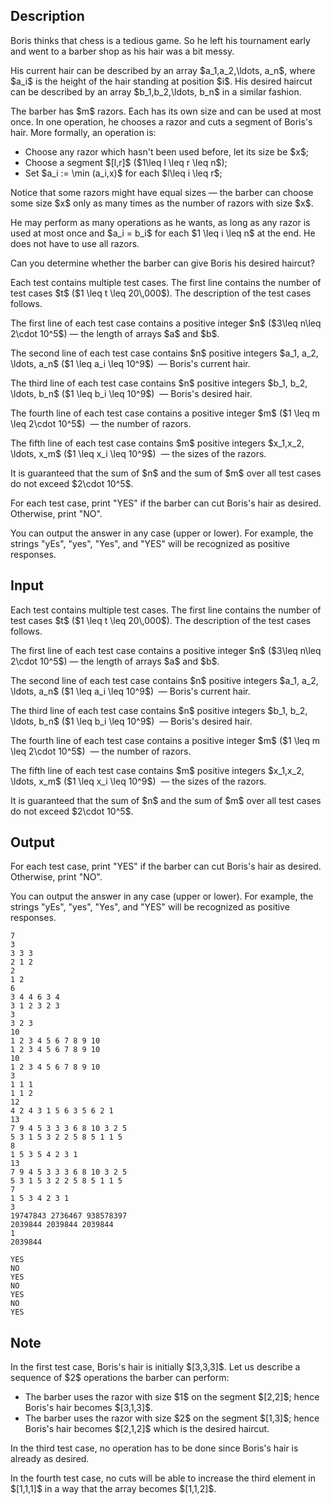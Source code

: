 ## Description

<div><p>Boris thinks that chess is a tedious game. So he left his tournament early and went to a barber shop as his hair was a <span class="tex-font-style-it">bit</span> messy.</p><p>His current hair can be described by an array $a_1,a_2,\ldots, a_n$, where $a_i$ is the height of the hair standing at position $i$. His desired haircut can be described by an array $b_1,b_2,\ldots, b_n$ in a similar fashion.</p><p>The barber has $m$ razors. Each has its own size and can be used <span class="tex-font-style-bf">at most</span> once. In one operation, he chooses a razor and cuts a segment of Boris's hair. More formally, an operation is:</p><ul> <li> Choose any razor which hasn't been used before, let its size be $x$; </li><li> Choose a segment $[l,r]$ ($1\leq l \leq r \leq n$); </li><li> Set $a_i := \min (a_i,x)$ for each $l\leq i \leq r$; </li></ul><p>Notice that some razors might have equal sizes&nbsp;— the barber can choose some size $x$ only as many times as the number of razors with size $x$. </p><p>He may perform as many operations as he wants, as long as any razor is used at most once and $a_i = b_i$ for each $1 \leq i \leq n$ at the end. He <span class="tex-font-style-bf">does not</span> have to use all razors.</p><p>Can you determine whether the barber can give Boris his desired haircut?</p></div><div class="input-specification"><p>Each test contains multiple test cases. The first line contains the number of test cases $t$ ($1 \leq t \leq 20\,000$). The description of the test cases follows.</p><p>The first line of each test case contains a positive integer $n$ ($3\leq n\leq 2\cdot 10^5$)&nbsp;— the length of arrays $a$ and $b$.</p><p>The second line of each test case contains $n$ positive integers $a_1, a_2, \ldots, a_n$ ($1 \leq a_i \leq 10^9$) &nbsp;— Boris's current hair.</p><p>The third line of each test case contains $n$ positive integers $b_1, b_2, \ldots, b_n$ ($1 \leq b_i \leq 10^9$) &nbsp;— Boris's desired hair.</p><p>The fourth line of each test case contains a positive integer $m$ ($1 \leq m \leq 2\cdot 10^5$) &nbsp;— the number of razors.</p><p>The fifth line of each test case contains $m$ positive integers $x_1,x_2, \ldots, x_m$ ($1 \leq x_i \leq 10^9$) &nbsp;— the sizes of the razors.</p><p>It is guaranteed that the sum of $n$ and the sum of $m$ over all test cases do not exceed $2\cdot 10^5$.</p></div><div class="output-specification"><p>For each test case, print "<span class="tex-font-style-tt">YES</span>" if the barber can cut Boris's hair as desired. Otherwise, print "<span class="tex-font-style-tt">NO</span>".</p><p>You can output the answer in any case (upper or lower). For example, the strings "yEs", "yes", "Yes", and "YES" will be recognized as positive responses.</p></div>

## Input

<p>Each test contains multiple test cases. The first line contains the number of test cases $t$ ($1 \leq t \leq 20\,000$). The description of the test cases follows.</p><p>The first line of each test case contains a positive integer $n$ ($3\leq n\leq 2\cdot 10^5$)&nbsp;— the length of arrays $a$ and $b$.</p><p>The second line of each test case contains $n$ positive integers $a_1, a_2, \ldots, a_n$ ($1 \leq a_i \leq 10^9$) &nbsp;— Boris's current hair.</p><p>The third line of each test case contains $n$ positive integers $b_1, b_2, \ldots, b_n$ ($1 \leq b_i \leq 10^9$) &nbsp;— Boris's desired hair.</p><p>The fourth line of each test case contains a positive integer $m$ ($1 \leq m \leq 2\cdot 10^5$) &nbsp;— the number of razors.</p><p>The fifth line of each test case contains $m$ positive integers $x_1,x_2, \ldots, x_m$ ($1 \leq x_i \leq 10^9$) &nbsp;— the sizes of the razors.</p><p>It is guaranteed that the sum of $n$ and the sum of $m$ over all test cases do not exceed $2\cdot 10^5$.</p>

## Output

<p>For each test case, print "<span class="tex-font-style-tt">YES</span>" if the barber can cut Boris's hair as desired. Otherwise, print "<span class="tex-font-style-tt">NO</span>".</p><p>You can output the answer in any case (upper or lower). For example, the strings "yEs", "yes", "Yes", and "YES" will be recognized as positive responses.</p>





```input1|2,3,4,5,6,12,13,14,15,16,22,23,24,25,26,32,33,34,35,36
7
3
3 3 3
2 1 2
2
1 2
6
3 4 4 6 3 4
3 1 2 3 2 3
3
3 2 3
10
1 2 3 4 5 6 7 8 9 10
1 2 3 4 5 6 7 8 9 10
10
1 2 3 4 5 6 7 8 9 10
3
1 1 1
1 1 2
12
4 2 4 3 1 5 6 3 5 6 2 1
13
7 9 4 5 3 3 3 6 8 10 3 2 5
5 3 1 5 3 2 2 5 8 5 1 1 5
8
1 5 3 5 4 2 3 1
13
7 9 4 5 3 3 3 6 8 10 3 2 5
5 3 1 5 3 2 2 5 8 5 1 1 5
7
1 5 3 4 2 3 1
3
19747843 2736467 938578397
2039844 2039844 2039844
1
2039844
```




```output1
YES
NO
YES
NO
YES
NO
YES
```



## Note

<p>In the first test case, Boris's hair is initially $[3,3,3]$. Let us describe a sequence of $2$ operations the barber can perform:</p><ul> <li> The barber uses the razor with size $1$ on the segment $[2,2]$; hence Boris's hair becomes $[3,1,3]$. </li><li> The barber uses the razor with size $2$ on the segment $[1,3]$; hence Boris's hair becomes $[2,1,2]$ which is the desired haircut. </li></ul><p>In the third test case, no operation has to be done since Boris's hair is already as desired.</p><p>In the fourth test case, no cuts will be able to increase the third element in $[1,1,1]$ in a way that the array becomes $[1,1,2]$.</p>
